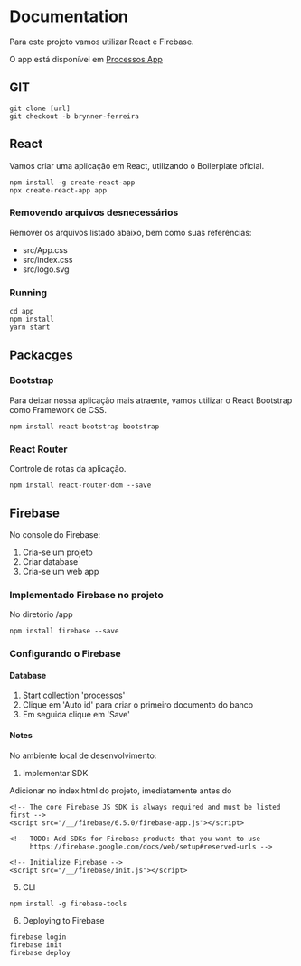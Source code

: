 # Documentation

Para este projeto vamos utilizar React e Firebase.

O app está disponível em [Processos App](https://processos-3c583.web.app/)

## GIT
```
git clone [url]
git checkout -b brynner-ferreira
```


## React

Vamos criar uma aplicação em React, utilizando o Boilerplate oficial.

```
npm install -g create-react-app
npx create-react-app app
```

### Removendo arquivos desnecessários
Remover os arquivos listado abaixo, bem como suas referências: 
- src/App.css
- src/index.css
- src/logo.svg


### Running
```
cd app
npm install
yarn start
```


## Packacges

### Bootstrap

Para deixar nossa aplicação mais atraente, vamos utilizar o React Bootstrap como Framework de CSS.

```
npm install react-bootstrap bootstrap
```

### React Router

Controle de rotas da aplicação.

```
npm install react-router-dom --save
```


## Firebase

No console do Firebase:

1. Cria-se um projeto
2. Criar database
3. Cria-se um web app

### Implementado Firebase no projeto

No diretório /app

```
npm install firebase --save
```

### Configurando o Firebase

#### Database

1. Start collection 'processos'
2. Clique em 'Auto id' para criar o primeiro documento do banco
3. Em seguida clique em 'Save'


#### Notes

No ambiente local de desenvolvimento:

1. Implementar SDK

Adicionar no index.html do projeto, imediatamente antes do </body>
```
<!-- The core Firebase JS SDK is always required and must be listed first -->
<script src="/__/firebase/6.5.0/firebase-app.js"></script>

<!-- TODO: Add SDKs for Firebase products that you want to use
     https://firebase.google.com/docs/web/setup#reserved-urls -->

<!-- Initialize Firebase -->
<script src="/__/firebase/init.js"></script>
```

5. CLI
```
npm install -g firebase-tools
```

6. Deploying to Firebase
```
firebase login
firebase init
firebase deploy
```


